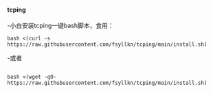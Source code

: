 #### tcping
-小白安装tcping一键bash脚本，食用：

```
bash <(curl -s https://raw.githubusercontent.com/fsyllkn/tcping/main/install.sh)

```

-或者

```

bash <(wget -qO- https://raw.githubusercontent.com/fsyllkn/tcping/main/install.sh)

```
